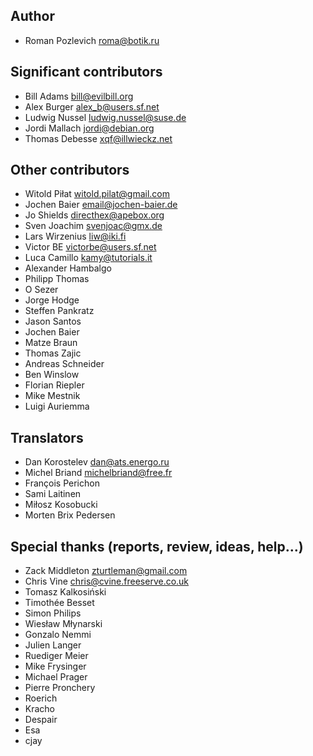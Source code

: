 Author
------

* Roman Pozlevich <roma@botik.ru>

Significant contributors
------------------------

* Bill Adams <bill@evilbill.org>
* Alex Burger <alex_b@users.sf.net>
* Ludwig Nussel <ludwig.nussel@suse.de>
* Jordi Mallach <jordi@debian.org>
* Thomas Debesse <xqf@illwieckz.net>

Other contributors
------------------

* Witold Piłat <witold.pilat@gmail.com>
* Jochen Baier <email@jochen-baier.de>
* Jo Shields <directhex@apebox.org>
* Sven Joachim <svenjoac@gmx.de>
* Lars Wirzenius <liw@iki.fi>
* Victor BE <victorbe@users.sf.net>
* Luca Camillo <kamy@tutorials.it>
* Alexander Hambalgo
* Philipp Thomas
* O Sezer
* Jorge Hodge
* Steffen Pankratz
* Jason Santos
* Jochen Baier
* Matze Braun
* Thomas Zajic
* Andreas Schneider
* Ben Winslow
* Florian Riepler
* Mike Mestnik
* Luigi Auriemma

Translators
-----------

* Dan Korostelev <dan@ats.energo.ru>
* Michel Briand <michelbriand@free.fr>
* François Perichon
* Sami Laitinen
* Miłosz Kosobucki
* Morten Brix Pedersen

Special thanks (reports, review, ideas, help…)
----------------------------------------------

* Zack Middleton <zturtleman@gmail.com>
* Chris Vine <chris@cvine.freeserve.co.uk>
* Tomasz Kalkosiński
* Timothée Besset
* Simon Philips
* Wiesław Młynarski
* Gonzalo Nemmi
* Julien Langer
* Ruediger Meier
* Mike Frysinger
* Michael Prager
* Pierre Pronchery
* Roerich
* Kracho
* Despair
* Esa
* cjay
